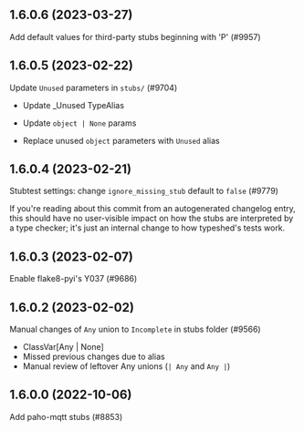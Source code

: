 ## 1.6.0.6 (2023-03-27)

Add default values for third-party stubs beginning with 'P' (#9957)

## 1.6.0.5 (2023-02-22)

Update `Unused` parameters in `stubs/` (#9704)

* Update _Unused TypeAlias

* Update `object | None` params

* Replace unused `object` parameters with `Unused` alias

## 1.6.0.4 (2023-02-21)

Stubtest settings: change `ignore_missing_stub` default to `false` (#9779)

If you're reading about this commit from an autogenerated changelog entry, this should have no user-visible impact on how the stubs are interpreted by a type checker; it's just an internal change to how typeshed's tests work.

## 1.6.0.3 (2023-02-07)

Enable flake8-pyi's Y037 (#9686)

## 1.6.0.2 (2023-02-02)

Manual changes of `Any` union to `Incomplete` in stubs folder (#9566)

- ClassVar[Any | None]
- Missed previous changes due to alias
- Manual review of leftover Any unions (`| Any` and `Any |`)

## 1.6.0.0 (2022-10-06)

Add paho-mqtt stubs (#8853)

